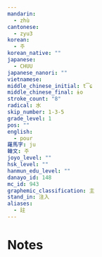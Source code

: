 ```yaml
---
mandarin:
  - zhù
cantonese:
  - zyu3
korean:
  - 주
korean_native: ""
japanese:
  - CHUU
japanese_nanori: ""
vietnamese:
middle_chinese_initial: t͡ɕ
middle_chinese_final: ɨo
stroke_count: "8"
radical: 水
skip_number: 1-3-5
grade_level: 1
pos: ""
english:
  - pour
羅馬字: ju
韓文: 주
joyo_level: ""
hsk_level: ""
hanmun_edu_level: ""
danayo_id: 148
mc_id: 943
graphemic_classification: 主
stand_in: 注入
aliases:
  - 註
---
```


# Notes
